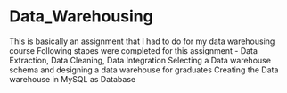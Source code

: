 # Data_Warehousing
This is basically an assignment that I had to do for my data warehousing course
Following stapes were completed for this assignment - 
Data Extraction, Data Cleaning, Data Integration
Selecting a Data warehouse schema and designing a data warehouse for graduates
Creating the Data warehouse in MySQL as Database 
